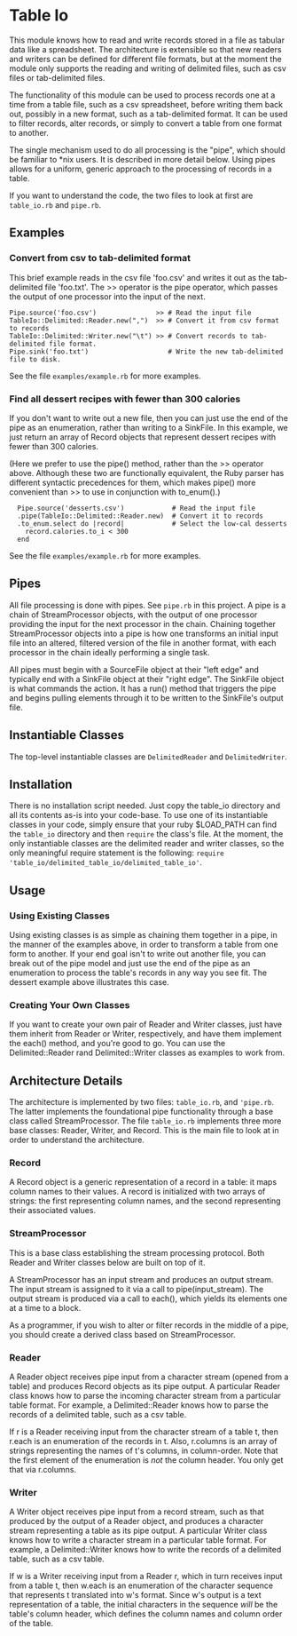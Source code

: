 # Table Io
This module knows how to read and write records stored in a file as tabular data like a spreadsheet.
The architecture is extensible so that new readers and writers can be defined for different file formats,
but at the moment the module only supports the reading and writing of delimited files, such as csv files
or tab-delimited files.

The functionality of this module can be used to process records one at a time from a table file,
such as a csv spreadsheet, before writing them back out, possibly in a new format, such as a tab-delimited
format. It can be used to filter records, alter records, or simply to convert a table from
one format to another.

The single mechanism used to do all processing is the "pipe", which should be familiar to *nix users. It is
described in more detail below. Using pipes allows for a uniform, generic approach to the processing of
records in a table.

If you want to understand the code, the two files to look at first are `table_io.rb` and `pipe.rb`.

## Examples
### Convert from csv to tab-delimited format
This brief example reads in the csv file 'foo.csv' and writes it out as the tab-delimited file
'foo.txt'. The >> operator is the pipe operator, which passes the output of one processor into
the input of the next.

    Pipe.source('foo.csv')               >> # Read the input file
    TableIo::Delimited::Reader.new(",")  >> # Convert it from csv format to records
    TableIo::Delimited::Writer.new("\t") >> # Convert records to tab-delimited file format.
    Pipe.sink('foo.txt')                    # Write the new tab-delimited file to disk.

See the file `examples/example.rb` for more examples.

### Find all dessert recipes with fewer than 300 calories
If you don't want to write out a new file, then you can just use the end of the pipe as an enumeration,
rather than writing to a SinkFile. In this example, we just return an array of Record objects that
represent dessert recipes with fewer than 300 calories.

(Here we prefer to use the pipe() method,
rather than the >> operator above. Although these two are functionally equivalent, the Ruby
parser has different syntactic precedences for them, which makes pipe() more convenient than >> to use in conjunction with to_enum().)

      Pipe.source('desserts.csv')            # Read the input file
      .pipe(TableIo::Delimited::Reader.new)  # Convert it to records
      .to_enum.select do |record|            # Select the low-cal desserts
        record.calories.to_i < 300
      end

See the file `examples/example.rb` for more examples.


## Pipes
All file processing is done with pipes. See `pipe.rb` in this project.
A pipe is a chain of StreamProcessor objects, with the output of one processor
providing the input for the next processor in the chain.
Chaining together StreamProcessor objects into a pipe is how one transforms
an initial input file into an altered, filtered version of the file in another format, with each processor
in the chain ideally performing a single task.

All pipes must begin with a SourceFile object at their "left edge" and typically end with a SinkFile object
at their "right edge". The SinkFile object is what commands the action. It has a run() method that
triggers the pipe and begins pulling elements through it to be written to the SinkFile's output file.


## Instantiable Classes
The top-level instantiable classes are `DelimitedReader` and `DelimitedWriter`.


## Installation
There is no installation script needed. Just copy the table_io directory and all its contents as-is
into your code-base. To use one of its instantiable classes in your code, simply ensure that your ruby $LOAD_PATH
can find the `table_io` directory and then `require` the class's file. At the moment, the only instantiable
classes are the delimited reader and writer classes, so the only meaningful require statement
is the following: `require 'table_io/delimited_table_io/delimited_table_io'`.


## Usage
### Using Existing Classes
Using existing classes is as simple as chaining them together in a pipe, in the manner of the examples above,
in order to transform a table from one form to another. If your end goal isn't to write out another file,
you can break out of the pipe model and just use the end of the pipe as an enumeration to process the
table's records in any way you see fit. The dessert example above illustrates this case.

### Creating Your Own Classes
If you want to create your own pair of Reader and Writer classes, just have them inherit from Reader
or Writer, respectively, and have them implement the each() method, and you're good to go. You can
use the Delimited::Reader rand Delimited::Writer classes as examples to work from.


## Architecture Details
The architecture is implemented by two files: `table_io.rb`, and `'pipe.rb`. The latter implements
the foundational pipe functionality through a base class called StreamProcessor. The file `table_io.rb`
implements three more base classes: Reader, Writer, and Record. This is the main file to look at
in order to understand the architecture.

### Record
A Record object is a generic representation of a record in a table: it maps column names to their values.
A record is initialized with two arrays of strings: the first representing column names, and the second representing
their associated values.

### StreamProcessor
This is a base class establishing the stream processing protocol. Both Reader and Writer classes
below are built on top of it.

A StreamProcessor has an input stream and produces an output stream. The input
stream is assigned to it via a call to pipe(input_stream). The output stream is produced
via a call to each(), which yields its elements one at a time to a block.

As a programmer, if you wish to alter or filter records in the middle of a pipe, you should create
a derived class based on StreamProcessor.


### Reader
A Reader object receives pipe input from a character stream (opened from a table) and produces
Record objects as its pipe output. A particular Reader class knows how
to parse the incoming character stream from a particular table format. For example, a Delimited::Reader knows
how to parse the records of a delimited table, such as a csv table.

If r is a Reader receiving input from the character stream of a table t,
then r.each is an enumeration of the records in t.
Also, r.columns is an array of strings representing the names of t's columns, in column-order.
Note that the first element of the enumeration is *not* the column header.
You only get that via r.columns.

### Writer
A Writer object receives pipe input from a record stream, such as that produced by the output
of a Reader object, and produces a character stream representing a table as its pipe output.
A particular Writer class knows how to write a character stream in a particular table format.
For example, a Delimited::Writer knows how to write the records of a delimited table, such as a csv table.

If w is a Writer receiving input from a Reader r, which in turn receives input from a table t,
then w.each is an enumeration of the character sequence that represents t translated into w's format.
   Since w's output is a text representation of a table, the initial characters in the sequence *will*
be the table's column header, which defines the column names and column order of the table.

